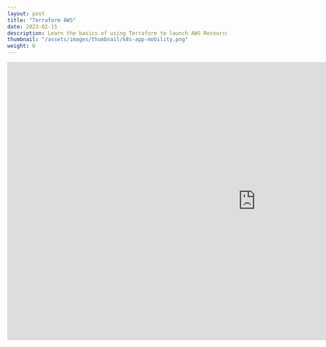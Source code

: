 ```yaml
---
layout: post
title: "Terraform AWS"
date: 2023-02-15
description: Learn the basics of using Terraform to launch AWS Resources
thumbnail: "/assets/images/thumbnail/k8s-app-mobility.png"
weight: 6
---
```


<iframe width="1140" height="640" sandbox="allow-forms allow-modals allow-popups allow-same-origin allow-scripts" src="https://play.instruqt.com/embed/dell/tracks/terraform-aws?token=em_OFZBJE_88jVn-lC7" style="border: 0;"></iframe>